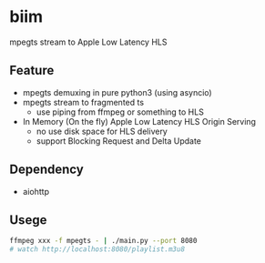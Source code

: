 # biim

mpegts stream to Apple Low Latency HLS

## Feature
 * mpegts demuxing in pure python3 (using asyncio)
 * mpegts stream to fragmented ts
     * use piping from ffmpeg or something to HLS
 * In Memory (On the fly) Apple Low Latency HLS Origin Serving
     * no use disk space for HLS delivery
     * support Blocking Request and Delta Update

## Dependency 

* aiohttp

## Usege

```bash
ffmpeg xxx -f mpegts - | ./main.py --port 8080
# watch http://localhost:8080/playlist.m3u8
```
